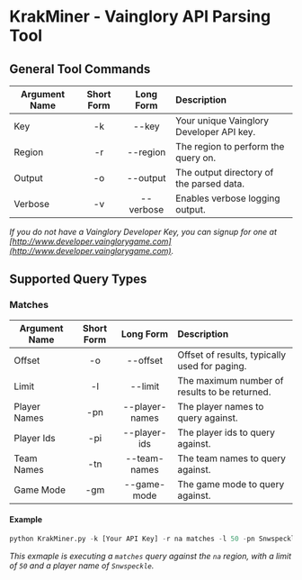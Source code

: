 # KrakMiner - Vainglory API Parsing Tool

## General Tool Commands
| Argument Name | Short Form    | Long Form | Description                                                                           
|---------------|:-------------:|:---------:|:------------
| Key           | -k            | --key     | Your unique Vainglory Developer API key.
| Region        | -r            | --region  | The region to perform the query on.
| Output        | -o            | --output  | The output directory of the parsed data.
| Verbose       | -v            | --verbose | Enables verbose logging output.

_If you do not have a Vainglory Developer Key, you can signup for one at [http://www.developer.vainglorygame.com](http://www.developer.vainglorygame.com)._

## Supported Query Types
### __Matches__
| Argument Name | Short Form    | Long Form     | Description
|---------------|:-------------:|:-------------:|:-----------
| Offset        | -o            | --offset      | Offset of results, typically used for paging.
| Limit         | -l            | --limit       | The maximum number of results to be returned.
| Player Names  | -pn           | --player-names| The player names to query against.
| Player Ids    | -pi           | --player-ids  | The player ids to query against.
| Team Names    | -tn           | --team-names  | The team names to query against.
| Game Mode     | -gm           | --game-mode   | The game mode to query against.

#### Example
```python
python KrakMiner.py -k [Your API Key] -r na matches -l 50 -pn Snwspeckle
```

_This exmaple is executing a `matches` query against the `na` region, with a limit of `50` and a player name of `Snwspeckle`._
